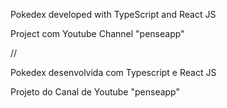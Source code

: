 Pokedex developed with TypeScript and React JS

Project com Youtube Channel "penseapp"

//

Pokedex desenvolvida com Typescript e React JS

Projeto do Canal de Youtube "penseapp"
